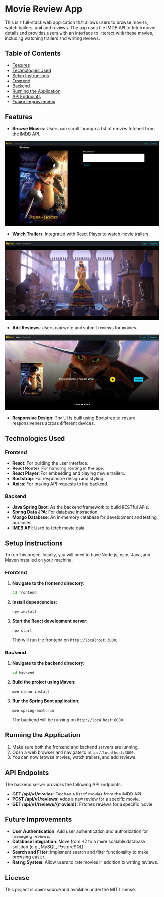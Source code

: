 # Movie Review App

This is a full-stack web application that allows users to browse movies, watch trailers, and add reviews. The app uses the IMDB API to fetch movie details and provides users with an interface to interact with these movies, including watching trailers and writing reviews.

## Table of Contents

- [Features](#features)
- [Technologies Used](#technologies-used)
- [Setup Instructions](#setup-instructions)
- [Frontend](#frontend)
- [Backend](#backend)
- [Running the Application](#running-the-application)
- [API Endpoints](#api-endpoints)
- [Future Improvements](#future-improvements)

## Features

- **Browse Movies**: Users can scroll through a list of movies fetched from the IMDB API.

![App Screenshot](screenshots/Screenshot_1.png)

- **Watch Trailers**: Integrated with React Player to watch movie trailers.

![App Screenshot](screenshots/Screenshot_2.png)

- **Add Reviews**: Users can write and submit reviews for movies.

![App Screenshot](screenshots/Screenshot_3.png)

- **Responsive Design**: The UI is built using Bootstrap to ensure responsiveness across different devices.

## Technologies Used

### Frontend

- **React**: For building the user interface.
- **React Router**: For handling routing in the app.
- **React Player**: For embedding and playing movie trailers.
- **Bootstrap**: For responsive design and styling.
- **Axios**: For making API requests to the backend.

### Backend

- **Java Spring Boot**: As the backend framework to build RESTful APIs.
- **Spring Data JPA**: For database interaction.
- **Mongo Database**: An in-memory database for development and testing purposes.
- **IMDB API**: Used to fetch movie data.

## Setup Instructions

To run this project locally, you will need to have Node.js, npm, Java, and Maven installed on your machine.

### Frontend

1. **Navigate to the frontend directory**:

   ```bash
   cd frontend
   ```

2. **Install dependencies**:

   ```bash
   npm install
   ```

3. **Start the React development server**:

   ```bash
   npm start
   ```

   This will run the frontend on `http://localhost:3000`.

### Backend

1. **Navigate to the backend directory**:

   ```bash
   cd backend
   ```

2. **Build the project using Maven**:

   ```bash
   mvn clean install
   ```

3. **Run the Spring Boot application**:

   ```bash
   mvn spring-boot:run
   ```

   The backend will be running on `http://localhost:8080`.

## Running the Application

1. Make sure both the frontend and backend servers are running.
2. Open a web browser and navigate to `http://localhost:3000`.
3. You can now browse movies, watch trailers, and add reviews.

## API Endpoints

The backend server provides the following API endpoints:

- **GET /api/v1/movies**: Fetches a list of movies from the IMDB API.
- **POST /api/v1/reviews**: Adds a new review for a specific movie.
- **GET /api/v1/reviews/{movieId}**: Fetches reviews for a specific movie.

## Future Improvements

- **User Authentication**: Add user authentication and authorization for managing reviews.
- **Database Integration**: Move from H2 to a more scalable database solution (e.g., MySQL, PostgreSQL).
- **Search and Filter**: Implement search and filter functionality to make browsing easier.
- **Rating System**: Allow users to rate movies in addition to writing reviews.

## License

This project is open-source and available under the MIT License.
